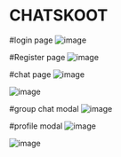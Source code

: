 # CHATSKOOT

#login page
![image](https://user-images.githubusercontent.com/83817233/223157073-ce9e9c01-61b5-4063-97a8-769f7516753a.png)

#Register page
![image](https://user-images.githubusercontent.com/83817233/223158447-7df1afdf-06df-452b-a263-f4e612ed2dfb.png)

#chat page
![image](https://user-images.githubusercontent.com/83817233/223157425-927e80ac-5f49-41a4-99c9-d023809a59c1.png)

![image](https://user-images.githubusercontent.com/83817233/223157777-53c23222-149d-49ab-a971-6da83b8380c9.png)

#group chat modal
![image](https://user-images.githubusercontent.com/83817233/223158029-f77c123b-fe8c-4f49-a37f-230372c25b9e.png)

#profile modal
![image](https://user-images.githubusercontent.com/83817233/223158237-861112fd-cd67-4276-96ba-723c9805685a.png)

![image](https://user-images.githubusercontent.com/83817233/223158776-affdeadd-19ff-4d02-ac90-df206c7be1ff.png)


